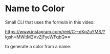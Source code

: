 # Name to Color

Small CLI that uses the formula in this video:

https://www.instagram.com/reel/C--dKqZuYMS/?igsh=MWltM2VvZjFyeWFqbQ==

to generate a color from a name.
